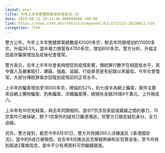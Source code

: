 ```yaml
---
layout: post
title: 今年上半年整體罪案按年增加36.5%
date: 2023-08-11 19:13:46.000000000 +08:00
link: https://news.rthk.hk/rthk/ch/component/k2/1713115-20230811.htm
categories: rthk
---
```


警方公布，今年上半年整體罪案總數是42000多宗，較去年同期增加約11000多宗，升幅36.5%。當中暴力罪案有4700多宗，增加600多宗。警方分析，升幅主因是詐騙案增加及疫後社會復常。 

警方表示，去年上半年社會長時間受到疫情影響，傳統罪行數字在相當低水平，其中傷人及嚴重毆打、爆竊、強姦、盜竊、行劫甚至是有紀錄以來最低。今年社會復常，大部分傳統罪案亦回復到疫情前的正常水平。

上半年詐騙案增加至18000多宗，增幅約52%，約七成半為網上騙案，案件主要來自網上購物騙案、釣魚騙案、求職騙案等，總損失金額26億9千萬元，上升兩成八。

上半年有16宗兇殺案，與去年同期相同，當中7宗涉及家庭或親屬之間的暴力，15宗案件已被偵破，餘下1宗案件的疑兇已離港潛逃，但警方已鎖定疑犯身分，全力追緝。

另外，警方提到，截至今年6月30日，警方共拘捕260人涉嫌違反《香港國安法》，當中約6成已被檢控。自去年6月推出反恐舉報熱線和反恐賞金後，至今共收到超過2萬條信息，當中不少有用資料可供繼續跟進。
